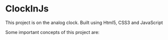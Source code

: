 # ClockInJs
This project is on the analog clock. Built using Html5, CSS3 and JavaScript

Some important concepts of this project are:




